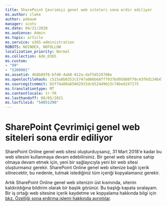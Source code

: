 ```yaml
---
title: SharePoint Çevrimiçi genel web siteleri sona erdir ediliyor
ms.author: clake
author: pebaum
manager: scotv
ms.date: 04/21/2020
ms.audience: Admin
ms.topic: article
ms.service: o365-administration
ROBOTS: NOINDEX, NOFOLLOW
localization_priority: Normal
ms.collection: Adm_O365
ms.custom:
- "99"
- "5200001"
ms.assetid: 4b8b89f8-bfd8-4a60-812a-daf5d519788e
ms.openlocfilehash: c515a8b0353c5747a086b68ff7937bd95888f70c43f6d134b4756653e2177b0b
ms.sourcegitcommit: b5f7da89a650d2915dc652449623c78be6247175
ms.translationtype: MT
ms.contentlocale: tr-TR
ms.lasthandoff: 08/05/2021
ms.locfileid: "54051290"
---
```

# <a name="sharepoint-online-public-websites-are-being-discontinued"></a>SharePoint Çevrimiçi genel web siteleri sona erdir ediliyor

SharePoint Online genel web sitesi oluşturduysanız, 31 Mart 2018'e kadar bu web sitesini kullanmaya devam edebilirsiniz. Bir genel web sitesine sahip olmaya devam etmek için, yeni bir sağlayıcıyla yeni bir web sitesi oluşturmanız gerekir. SharePoint Online genel web sitenize bağlı içerik silinecektir, bu nedenle, tutmak istediğiniz tüm içeriği kopyalamanız gerekir.
  
Artık SharePoint Online genel web sitenizin üst kısmında, sitenin kaldırıldığına bildirim olarak bir başlık görünür. Bu başlığı kapata sıralayam. Bir iş ortağı web sitesine içerik kaydetme ve kopyalama hakkında bilgi için [bkz. Özelliği sona erdirma işlemi hakkında ayrıntılar](https://go.microsoft.com/fwlink/?linkid=866980).
  
